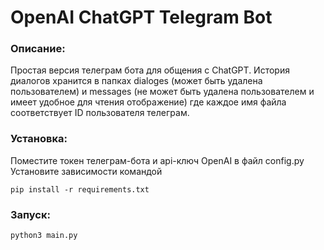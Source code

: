 # OpenAI ChatGPT Telegram Bot

### Описание:
Простая версия телеграм бота для общения с ChatGPT. 
История диалогов хранится в папках dialoges (может быть удалена пользователем) и messages (не может быть удалена пользователем и имеет удобное для чтения отображение) где каждое имя файла соответствует ID пользователя телеграм.

### Установка:

Поместите токен телеграм-бота и api-ключ OpenAI в файл config.py
Установите зависимости командой

<code>pip install -r requirements.txt </code>
  

### Запуск:

<code>python3 main.py</code>
